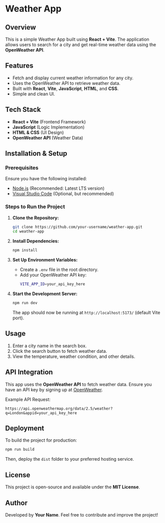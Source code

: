# Weather App

## Overview
This is a simple Weather App built using **React + Vite**. The application allows users to search for a city and get real-time weather data using the **OpenWeather API**.

## Features
- Fetch and display current weather information for any city.
- Uses the OpenWeather API to retrieve weather data.
- Built with **React**, **Vite**, **JavaScript**, **HTML**, and **CSS**.
- Simple and clean UI.

## Tech Stack
- **React + Vite** (Frontend Framework)
- **JavaScript** (Logic Implementation)
- **HTML & CSS** (UI Design)
- **OpenWeather API** (Weather Data)

## Installation & Setup

### Prerequisites
Ensure you have the following installed:
- [Node.js](https://nodejs.org/) (Recommended: Latest LTS version)
- [Visual Studio Code](https://code.visualstudio.com/) (Optional, but recommended)

### Steps to Run the Project
1. **Clone the Repository:**
   ```sh
   git clone https://github.com/your-username/weather-app.git
   cd weather-app
   ```

2. **Install Dependencies:**
   ```sh
   npm install
   ```

3. **Set Up Environment Variables:**
   - Create a `.env` file in the root directory.
   - Add your OpenWeather API key:
     ```sh
     VITE_APP_ID=your_api_key_here
     ```

4. **Start the Development Server:**
   ```sh
   npm run dev
   ```
   The app should now be running at `http://localhost:5173/` (default Vite port).

## Usage
1. Enter a city name in the search box.
2. Click the search button to fetch weather data.
3. View the temperature, weather condition, and other details.

## API Integration
This app uses the **OpenWeather API** to fetch weather data. Ensure you have an API key by signing up at [OpenWeather](https://openweathermap.org/api).

Example API Request:
```
https://api.openweathermap.org/data/2.5/weather?q=London&appid=your_api_key_here
```

## Deployment
To build the project for production:
```sh
npm run build
```
Then, deploy the `dist` folder to your preferred hosting service.

## License
This project is open-source and available under the **MIT License**.

## Author
Developed by **Your Name**. Feel free to contribute and improve the project!

